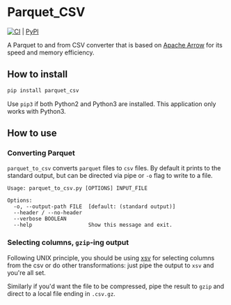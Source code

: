 # Parquet_CSV

[![CI](https://github.com/Jimexist/parquet_csv/actions/workflows/build.yml/badge.svg)](https://github.com/Jimexist/parquet_csv/actions/workflows/build.yml) | [PyPI](https://pypi.org/project/parquet-csv/)

A Parquet to and from CSV converter that is based on [Apache Arrow](https://arrow.apache.org/) for its speed and memory efficiency.

## How to install

```bash
pip install parquet_csv
```

Use `pip3` if both Python2 and Python3 are installed. This application only works with Python3.

## How to use

### Converting Parquet

`parquet_to_csv` converts `parquet` files to `csv` files. By default it prints to the standard
output, but can be directed via pipe or `-o` flag to write to a file.

```text
Usage: parquet_to_csv.py [OPTIONS] INPUT_FILE

Options:
  -o, --output-path FILE  [default: (standard output)]
  --header / --no-header
  --verbose BOOLEAN
  --help                  Show this message and exit.
```

### Selecting columns, `gzip`-ing output

Following UNIX principle, you should be using [xsv](https://github.com/BurntSushi/xsv) for selecting
columns from the csv or do other transformations: just pipe the output to `xsv` and you're all set.

Similarly if you'd want the file to be compressed, pipe the result to `gzip` and direct to a local
file ending in `.csv.gz`.
